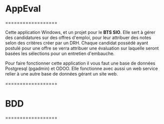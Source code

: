 # AppEval

==================

Cette application Windows, et un projet pour le **BTS SIO**.
Elle sert à gérer des candidatures sur des offres d'emploi, pour leur attribuer des notes selon des critères créer par un DRH.
Chaque candidat possédé ayant postulé pour une offre se verra attribuer une évaluation sur laquelle seront basées les sélections pour un entretien d'embauche.

Pour faire fonctionner cette application il vous faut une base de données Postgresql (pgadmin) et ODOO.
Elle fonctionne avec aussi un web service relier à une autre base de données gérant un site web.

==================

# BDD

==================
